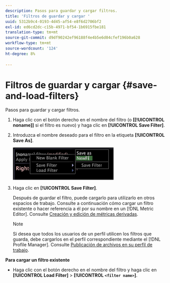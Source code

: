 ```yaml
---
description: Pasos para guardar y cargar filtros.
title: 'Filtros de guardar y cargar '
uuid: 5312b9c4-0193-4d45-af54-e8f6d2706bf2
exl-id: ed6cd2dc-c15b-4971-bf54-1b6915fbe181
translation-type: tm+mt
source-git-commit: d9df90242ef96188f4e4b5e6d04cfef196b0a628
workflow-type: tm+mt
source-wordcount: '124'
ht-degree: 8%

---
```


# Filtros de guardar y cargar {#save-and-load-filters}

Pasos para guardar y cargar filtros.

1. Haga clic con el botón derecho en el nombre del filtro (o **\[[!UICONTROL noname]\]** si el filtro es nuevo) y haga clic en **[!UICONTROL Save Filter]**.
1. Introduzca el nombre deseado para el filtro en la etiqueta **[!UICONTROL Save As]**.

   ![Información sobre los pasos](assets/vis_FilterEditor_SaveFilter.png)

1. Haga clic en **[!UICONTROL Save Filter]**.

   Después de guardar el filtro, puede cargarlo para utilizarlo en otros espacios de trabajo. Consulte a continuación cómo cargar un filtro existente o hacer referencia a él por su nombre en un [!DNL Metric Editor]. Consulte [Creación y edición de métricas derivadas](../../../../home/c-get-started/c-admin-intrf/c-prof-mgr/c-drvd-mtrcs.md#concept-e41723b342a849309874b26232224a40).

   >[!NOTE]
   >
   >Si desea que todos los usuarios de un perfil utilicen los filtros que guarda, debe cargarlos en el perfil correspondiente mediante el [!DNL Profile Manager]. Consulte [Publicación de archivos en su perfil de trabajo](../../../../home/c-get-started/c-admin-intrf/c-prof-mgr/t-pub-files-wkg-prof.md#task-a0106e010c834d16bd60eef4721b6af9).

**Para cargar un filtro existente**

* Haga clic con el botón derecho en el nombre del filtro y haga clic en **[!UICONTROL Load Filter]** > **[!UICONTROL `<filter name>`]**.
